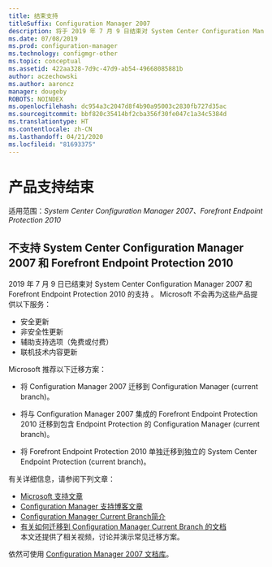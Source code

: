 ```yaml
---
title: 结束支持
titleSuffix: Configuration Manager 2007
description: 将于 2019 年 7 月 9 日结束对 System Center Configuration Manager 2007 和 Forefront Endpoint Protection 2010 的支持。
ms.date: 07/08/2019
ms.prod: configuration-manager
ms.technology: configmgr-other
ms.topic: conceptual
ms.assetid: 422aa328-7d9c-47d9-ab54-49668085881b
author: aczechowski
ms.author: aaroncz
manager: dougeby
ROBOTS: NOINDEX
ms.openlocfilehash: dc954a3c2047d8f4b90a95003c2830fb727d35ac
ms.sourcegitcommit: bbf820c35414bf2cba356f30fe047c1a34c5384d
ms.translationtype: HT
ms.contentlocale: zh-CN
ms.lasthandoff: 04/21/2020
ms.locfileid: "81693375"
---
```

# <a name="product-end-of-support"></a>产品支持结束

适用范围：*System Center Configuration Manager 2007、Forefront Endpoint Protection 2010*

## <a name="system-center-configuration-manager-2007-and-forefront-endpoint-protection-2010-are-out-of-support"></a>不支持 System Center Configuration Manager 2007 和 Forefront Endpoint Protection 2010  

2019 年 7 月 9 日已结束对 System Center Configuration Manager 2007 和 Forefront Endpoint Protection 2010 的支持   。 Microsoft 不会再为这些产品提供以下服务：

- 安全更新
- 非安全性更新
- 辅助支持选项（免费或付费）
- 联机技术内容更新

Microsoft 推荐以下迁移方案：

- 将 Configuration Manager 2007 迁移到 Configuration Manager (current branch)。  

- 将与 Configuration Manager 2007 集成的 Forefront Endpoint Protection 2010 迁移到包含 Endpoint Protection 的 Configuration Manager (current branch)。  

- 将 Forefront Endpoint Protection 2010 单独迁移到独立的 System Center Endpoint Protection (current branch)。  

有关详细信息，请参阅下列文章：

- [Microsoft 支持文章](https://support.microsoft.com/help/4096323)  
- [Configuration Manager 支持博客文章](https://techcommunity.microsoft.com/t5/configuration-manager-blog/configuration-manager-2007-approaching-end-of-support-what-you/ba-p/274995)  
- [Configuration Manager Current Branch简介](../understand/introduction.md)  
- [有关如何迁移到 Configuration Manager Current Branch 的文档](../migration/migrate-data-between-hierarchies.md)  
    本文还提供了相关视频，讨论并演示常见迁移方案。

依然可使用 [Configuration Manager 2007 文档库](https://docs.microsoft.com/previous-versions/system-center/configuration-manager-2007/bb735860\(v=technet.10\))。
